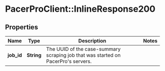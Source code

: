 # PacerProClient::InlineResponse200

## Properties
Name | Type | Description | Notes
------------ | ------------- | ------------- | -------------
**job_id** | **String** | The UUID of the case-summary scraping job that was started on PacerPro&#39;s servers. | 



